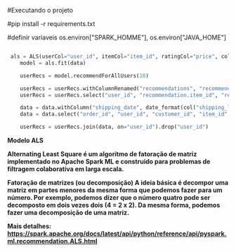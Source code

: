 #Executando o projeto


#pip install -r requirements.txt


#definir variaveis os.environ["SPARK_HOMME"], os.environ["JAVA_HOME"]

```Python

 als = ALS(userCol="user_id", itemCol="item_id", ratingCol="price", coldStartStrategy="drop")
    model = als.fit(data)

    userRecs = model.recommendForAllUsers(10)

    userRecs = userRecs.withColumnRenamed("recommendations", "recommendation")
    userRecs = userRecs.select("user_id", "recommendation.item_id", "recommendation.rating")

    data = data.withColumn("shipping_date", date_format(col("shipping_limit_date"), "yyyy-MM-dd"))
    data = data.select("order_id", "user_id", "customer_id", "item_id", "price", "shipping_date", "product_category_name")

    userRecs = userRecs.join(data, on="user_id").drop("user_id")

```

<b>Modelo ALS 

Alternating Least Square é um algoritmo de fatoração de matriz implementado no Apache Spark ML e construído para problemas de filtragem colaborativa em larga escala.

Fatoração de matrizes (ou decomposição)
A ideia básica é decompor uma matriz em partes menores da mesma forma que podemos fazer para um número. Por exemplo, podemos dizer que o número quatro pode ser decomposto em dois vezes dois (4 = 2 x 2). Da mesma forma, podemos fazer uma decomposição de uma matriz.

Mais detalhes: https://spark.apache.org/docs/latest/api/python/reference/api/pyspark.ml.recommendation.ALS.html
</n>